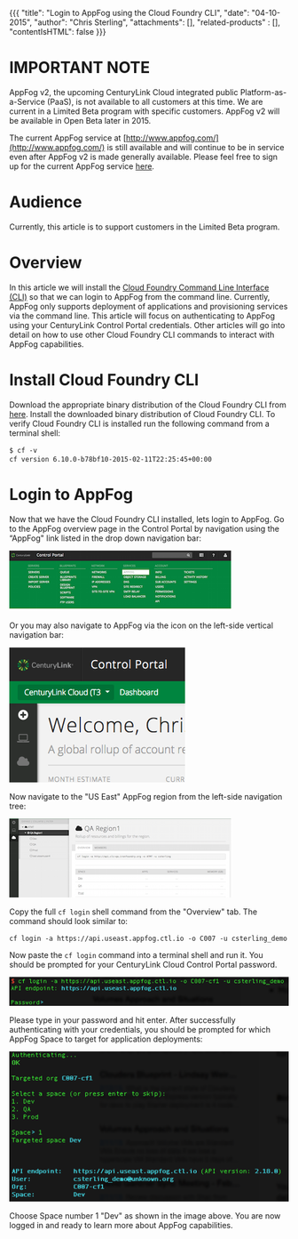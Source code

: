 {{{
  "title": "Login to AppFog using the Cloud Foundry CLI",
  "date": "04-10-2015",
  "author": "Chris Sterling",
  "attachments": [],
  "related-products" : [],
  "contentIsHTML": false
}}}

# IMPORTANT NOTE

AppFog v2, the upcoming CenturyLink Cloud integrated public Platform-as-a-Service (PaaS), is not available to all customers at this time. We are current in a Limited Beta program with specific customers. AppFog v2 will be available in Open Beta later in 2015.

The current AppFog service at [http://www.appfog.com/](http://www.appfog.com/) is still available and will continue to be in service even after AppFog v2 is made generally available. Please feel free to sign up for the current AppFog service [here](https://console.appfog.com/signup).

# Audience

Currently, this article is to support customers in the Limited Beta program.

# Overview

In this article we will install the [Cloud Foundry Command Line Interface (CLI)](https://github.com/cloudfoundry/cli/) so that we can login to AppFog from the command line. Currently, AppFog only supports deployment of applications and provisioning services via the command line. This article will focus on authenticating to AppFog using your CenturyLink Control Portal credentials. Other articles will go into detail on how to use other Cloud Foundry CLI commands to interact with AppFog capabilities.

# Install Cloud Foundry CLI

Download the appropriate binary distribution of the Cloud Foundry CLI from [here](https://github.com/cloudfoundry/cli/blob/master/README.md#downloads). Install the downloaded binary distribution of Cloud Foundry CLI. To verify Cloud Foundry CLI is installed run the following command from a terminal shell:

```
$ cf -v
cf version 6.10.0-b78bf10-2015-02-11T22:25:45+00:00
```

# Login to AppFog

Now that we have the Cloud Foundry CLI installed, lets login to AppFog. Go to the AppFog overview page in the Control Portal by navigation using the “AppFog" link listed in the drop down navigation bar:

![AppFog in Dropdown Navigation](../images/appfogv2/appfog-in-dropdown-nav.png)

Or you may also navigate to AppFog via the icon on the left-side vertical navigation bar:

![AppFog icon in Vertical Navigation](../images/appfogv2/appfog-icon-nav.png)

Now navigate to the "US East" AppFog region from the left-side navigation tree:

![AppFog Organization Overview in US East Region](../images/appfogv2/appfog-org-overview.png)

Copy the full `cf login` shell command from the "Overview" tab. The command should look similar to:

```
cf login -a https://api.useast.appfog.ctl.io -o C007 -u csterling_demo
```

Now paste the `cf login` command into a terminal shell and run it. You should be prompted for your CenturyLink Cloud Control Portal password.

![AppFog Login Prompt](../images/appfogv2/cf-cli-login-prompt.png)

Please type in your password and hit enter. After successfully authenticating with your credentials, you should be prompted for which AppFog Space to target for application deployments:

![AppFog Space Target Prompt](../images/appfogv2/cf-cli-space-prompt.png)

Choose Space number 1 "Dev" as shown in the image above. You are now logged in and ready to learn more about AppFog capabilities.

